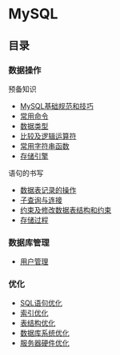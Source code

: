 MySQL
======

## 目录
### 数据操作
预备知识
- [MySQL基础规范和技巧](MySQL基础规范和技巧.md)
- [常用命令](常用命令.md)
- [数据类型](数据类型.md)
- [比较及逻辑运算符](比较及逻辑运算符.md)
- [常用字符串函数](常用字符串函数.md)
- [存储引擎](存储引擎.md)

语句的书写
- [数据表记录的操作](数据表记录的操作.md)
- [子查询与连接](子查询与连接.md)
- [约束及修改数据表结构和约束](约束及修改数据表结构和约束.md)
- [存储过程](存储过程.md)

### 数据库管理
- [用户管理](用户管理.md)

### 优化
- [SQL语句优化](optimization/SQL语句优化.md)
- [索引优化](optimization/索引优化.md)
- [表结构优化](optimization/表结构优化.md)
- [数据库系统优化](optimization/数据库系统优化.md)
- [服务器硬件优化](optimization/服务器硬件优化.md)
